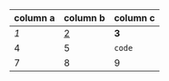 | column a | column b | column c |
|----------|----------|----------|
| *1*      | [2](foo) | **3**    |
| 4        | 5        | `code`   |
| 7        | 8        | 9        |
